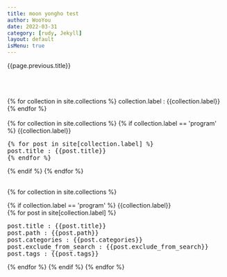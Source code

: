 ```yaml
---
title: moon yongho test
author: WooYou
date: 2022-03-31
category: [rudy, Jekyll]
layout: default
isMenu: true
---
```


{{page.previous.title}}

<br/>
<br/>
<br/>
{% for collection in site.collections %}
collection.label : {{collection.label}}  
{% endfor %}  
<br/>
<br/>
{% for collection in site.collections %}
{% if collection.label == 'program' %}
{{collection.label}}<br/>
<pre>
{% for post in site[collection.label] %}
post.title : {{post.title}}
{% endfor %}
</pre>
{% endif %}
{% endfor %}
  
<br/>
<br/>
  
{% for collection in site.collections %}

{% if collection.label == 'program' %}
{{collection.label}}<br/>
{% for post in site[collection.label] %}
<br/>

<pre>
post.title : {{post.title}}
post.path : {{post.path}}
post.categories : {{post.categories}}
post.exclude_from_search : {{post.exclude_from_search}}
post.tags : {{post.tags}}
</pre>

{% endfor %}
{% endif %}
{% endfor %}
<br/>
<br/>


